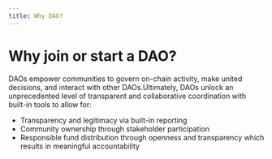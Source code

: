 ```yaml
---
title: Why DAO?
---
```


# Why join or start a DAO?

DAOs empower communities to govern on-chain activity, make united decisions, and interact with other DAOs.Ultimately, DAOs unlock an unprecedented level of transparent and collaborative coordination with built-in tools to allow for:

- Transparency and legitimacy via built-in reporting
- Community ownership through stakeholder participation
- Responsible fund distribution through openness and transparency which results in meaningful accountability